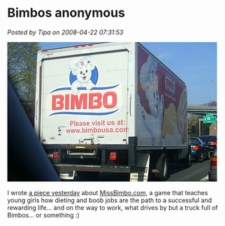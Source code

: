 # Bimbos anonymous

*Posted by Tipa on 2008-04-22 07:31:53*

![image0.jpg](../uploads/2008/04/image0.jpg)

I wrote [a piece yesterday](http://www.massively.com/2008/04/21/missbimbo-when-satire-turns-serious/) about [MissBimbo.com](http://missbimbo.com), a game that teaches young girls how dieting and boob jobs are the path to a successful and rewarding life... and on the way to work, what drives by but a truck full of Bimbos... or something :)

